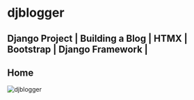 # djblogger



## Django Project | Building a Blog | HTMX | Bootstrap | Django Framework | 

## Home
![djblogger](https://github.com/mushfiqur-rahman/djblogger/assets/26889268/1723d0c8-e6fd-4b3b-9335-18a1a8c8be4f)

 
